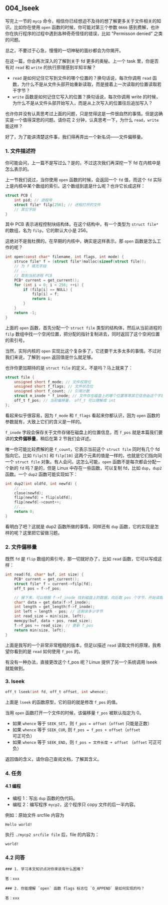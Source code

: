 ## 004_lseek

写完上一节的 `mycp` 命令，相信你已经想迫不及待的想了解更多关于文件相关的知识。比如你在使用 `open` 函数的时候，你可能对第三个参数 `0666` 感到费解，也许你在执行程序的过程中遇到各种奇奇怪怪的错误，比如 "Permisson denied" 之类的问题。

总之，不要过于心急，慢慢的一切神秘的面纱都会为你揭开。

在这一篇，你会再次深入的了解到关于 fd 更多的奥秘。上一个 task 里，你是否有对 `read` 和 `write` 的执行原理感到半知半解？

- `read` 是如何记住它写到文件的哪个位置的？换句话说，每次你调用 `read` 函数，为什么不是从文件头部开始重新读取，而是接着上一次读取的位置读取若干字节？
- `write` 函数是如何记住它写入的位置？换句话说，每次你调用 write 的时候，为什么不是从文件头部开始写入，而是从上次写入的位置往后追加写入？

也许你并没有认真思考过上面的问题，只是觉得这是一件很自然的事情。但是这确实是一个值得深思的问题。请你花 2 分钟，认真思考一下，为什么 `read`，`write` 能这样？

好了，为了能讲清楚这件事，我们得再弄出一个新名词——文件偏移量。

### 1. 文件描述符

你可能会问，上一篇不是写过么？是的，不过这次我们再深挖一下 fd 在内核中是怎么表示的。

上一节我们说过，当你使用 `open` 函数的时候，会返回一个 `fd` 值，而这个 `fd` 实际上是内核中某个数组的索引。这个数组到底是什么呢？也许它长成这样：

```c
struct PCB {
    int pid; // 进程号
    struct file* filp[256]; // 进程打开的文件
    // 其它字段
}
```

其中 PCB 表示进程控制块结构体。在这个结构中，有一个类型为 `struct file*` 的数组，名为 `filp`，它的默认大小是 256。

这绝对不是我杜撰的。在早期的内核中，确实是这样表示。那 `open` 函数是怎么工作的呢？

```c
int open(const char* filename, int flags, int mode) {
    struce file* f = (struct file*)malloc(sizeof(struct file));
    // 为 f 填充字段
    // ...
    // 取到当前进程 PCB
    PCB* current = get_current();
    for (int i = 0; i < 256; ++i) {
        if (filp[i] == NULL) {
            filp[i] = f;
            return i;
        }
    }
    return -1;
}
```

上面的 `open` 函数，首先分配一个 `struct file` 类型的结构体，然后从当前进程的 `filp` 数组中找一个空闲位置，把分配的指针复制进去，同时返回了这个空闲位置的索引号。

当然，实际内核的 `open` 实现比这个复杂多了，它还要干太多太多的事情。不过对我们来说，了解到 `open` 返回值是什么就足够。

也许你更加期待的是 `struct file` 的定义，不是吗？马上就来了：

```c
struct file {
    unsigned short f_mode; // 文件权限位
    unsigned short f_flags; // 文件状态位
    unsigned short f_count; // 引用计数
    struct m_inode * f_inode; // 文件存在磁盘上的哪个位置等等其它信息由这个字段来解释
    off_t f_pos; // 当前偏移量， off_t 可以理解成 int
};
```

看起来似乎很容易，因为 `f_mode` 和 `f_flags` 看起来你都认识，因为 `open` 函数的参数就有，大致上它们的含义是一样的。

`f_inode` 字段会保存关于文件存储在磁盘上的位置信息，而 `f_pos` 就是本篇我们要讲的**文件偏移量**，稍后在第 2 节我们会详述。

唯一你可能比较费解的是 `f_count`，它表示当前这个 `struct file` 同时有几个 fd 指向它。比如 `filp[5]` 和 `filp[10]` 这两个元素的值是一样的，也就是它们指向同一个 `struct file` 对象。有人会问，这怎么可能，`open` 函数不是每次都会分配一个新的 `fd` 吗？是的，但是 Linux 中存在一些函数，可以复制 fd，比如 `dup`，`dup2` 函数。一个 `dup2` 函数可能实现如下：

```c
int dup2(int oldfd, int newfd) {
    // ...
    close(newfd);
    flip[newfd] = flip[oldfd];
    flip[newfd]->count++;
    //...
    return 0;
}
```

看明白了吧？这就是 dup2 函数所做的事情，同样还有 `dup` 函数，它的实现是怎样的呢？这里把它留做习题。

### 2. 文件偏移量

既然 `fd` 是 `flip` 数组的索引号，那一切就好办了，比如 `read` 函数，它可以写成这样：

```c
int read(fd, char* buf, int size) {
    PCB* current = get_current();
    struct file* f = current->filp[fd];
    off_t pos = f->f_pos;

    // 接下来，可以根据 f->f_inode 找到磁盘上的数据，向后数 pos 个字节，开始读取数据
    char* data = get_data(f->f_inode);
    int length = get_length(f->f_inode);
    int left = length - pos; // 还剩余多少字节
    int read_size = min(size, left);
    memcpy(buf, data + pos, read_size);
    f->f_pos += read_size; // 更新 f_pos
    return min(size, left);
}
```

上面是我写的一个非常非常粗糙的版本，但足以描述 `read` 读取文件的原理，我希望你看到的是 `read` 如何使用 `f_pos` 的。

有没有一种办法，直接更改这个 f_pos 呢？Linux 提供了另一个系统调用 lseek 就能做到。

### 3. lseek

```c
off_t lseek(int fd, off_t offset, int whence);
```

上面是 `lseek` 的函数原型，它的目的就是修改 `f_pos` 的值。

当用 `open` 函数打开一个文件的时候，该偏移量 `f_pos` 被默认指定为 0。

- 如果 `whence` 等于 `SEEK_SET`，则 `f_pos = offset`（`offset` 只能是正数）
- 如果 `whence` 等于 `SEEK_CUR`, 则 `f_pos = f_pos + offset`（`offset` 可正可负）
- 如果 `whence` 等于 `SEEK_END`，则 `f_pos = 文件长度 + offset` （`offset` 可正可负）

返回值的含义，请你自己查阅文档，了解其含义。

### 4. 任务

#### 4.1 编程

- 编程 1：写出 `dup` 函数的伪代码。
- 编程 2：编写程序 `mycp2`，这个程序只 copy 文件的后一半内容。

例如：原始文件 srcfile 内容为

```
Hello world!
```

执行 `./mycp2 srcfile file` 后，file 的内容为：

```
world!
```

### 4.2 问答

```
### 1. 学习本文知识点对你来说有什么困难？

答：xxx

### 2. 你能理解 `open` 函数 flags 标志位 `O_APPEND` 是如何实现的吗？

答：xxx
```